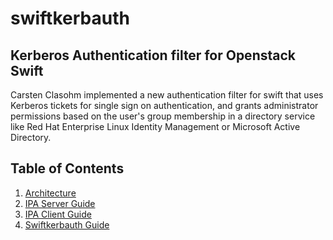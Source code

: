 swiftkerbauth
=============

Kerberos Authentication filter for Openstack Swift
--------------------------------------------------

Carsten Clasohm implemented a new authentication filter for swift
that uses Kerberos tickets for single sign on authentication, and
grants administrator permissions based on the user's group membership
in a directory service like Red Hat Enterprise Linux Identity Management
or Microsoft Active Directory.

Table of Contents
-----------------

1. [Architecture](doc/architecture.md)
2. [IPA Server Guide](doc/ipa_server.md)
3. [IPA Client Guide](doc/ipa_client.md)
4. [Swiftkerbauth Guide](doc/swiftkerbauth_guide.md)

